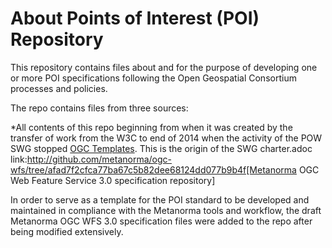 About Points of Interest (POI) Repository
===

This repository contains files about and for the purpose of developing one or more POI specifications following the Open Geospatial Consortium processes and policies.

The repo contains files from three sources:

*All contents of this repo beginning from when it was created by the transfer of work from the W3C to end of 2014 when the activity of the POW SWG stopped
[OGC Templates](link:http://github.com/opengeospatial/templates). This is the origin of the SWG charter.adoc
link:http://github.com/metanorma/ogc-wfs/tree/afad7f2cfca77ba67c5b82dee68124dd077b9b4f[Metanorma OGC Web Feature Service 3.0 specification repository]

In order to serve as a template for the POI standard to be developed and maintained in compliance with the Metanorma tools and workflow, the draft Metanorma OGC WFS 3.0 specification files were added to the repo after being modified extensively.
